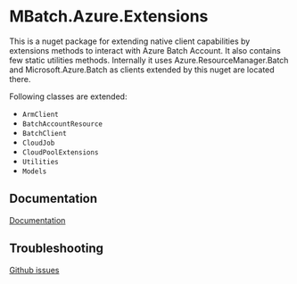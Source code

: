 ﻿# MBatch.Azure.Extensions

This is a nuget package for extending native client capabilities by extensions methods to interact with Azure Batch Account. It also contains few static utilities methods.
Internally it uses Azure.ResourceManager.Batch and Microsoft.Azure.Batch as clients extended by this nuget are located there.

Following classes are extended:
* `ArmClient`
* `BatchAccountResource`
* `BatchClient`
* `CloudJob`
* `CloudPoolExtensions`
* `Utilities`
* `Models`

## Documentation
[Documentation](Docs/Main.md)

## Troubleshooting
[Github issues](https://github.com/marcin-gutka/MBatch/issues)
 